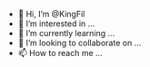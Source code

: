 - 👋 Hi, I’m @KingFil
- 👀 I’m interested in ...
- 🌱 I’m currently learning ...
- 💞️ I’m looking to collaborate on ...
- 📫 How to reach me ...

<!---
KingFil/KingFil is a ✨ special ✨ repository because its `README.md` (this file) appears on your GitHub profile.
You can click the Preview link to take a look at your changes.
--->
